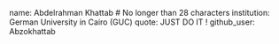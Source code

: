 name: Abdelrahman Khattab # No longer than 28 characters
institution: German University in Cairo (GUC)
quote: JUST DO IT !
github_user: Abzokhattab